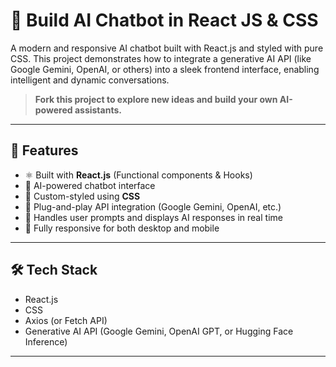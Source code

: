 # 🤖 Build AI Chatbot in React JS & CSS

A modern and responsive AI chatbot built with React.js and styled with pure CSS. This project demonstrates how to integrate a generative AI API (like Google Gemini, OpenAI, or others) into a sleek frontend interface, enabling intelligent and dynamic conversations.

> **Fork this project to explore new ideas and build your own AI-powered assistants.**

---

## 🚀 Features

- ⚛️ Built with **React.js** (Functional components & Hooks)
- 💬 AI-powered chatbot interface
- 🎨 Custom-styled using **CSS**
- 🔑 Plug-and-play API integration (Google Gemini, OpenAI, etc.)
- 🧠 Handles user prompts and displays AI responses in real time
- 📱 Fully responsive for both desktop and mobile

---

## 🛠️ Tech Stack

- React.js
- CSS
- Axios (or Fetch API)
- Generative AI API (Google Gemini, OpenAI GPT, or Hugging Face Inference)

---
